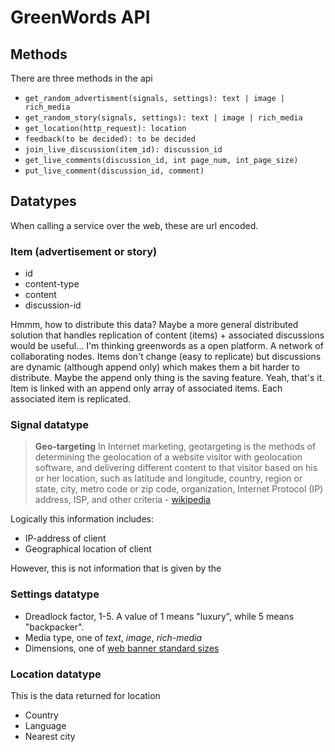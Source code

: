 # GreenWords API

## Methods

There are three methods in the api

* `get_random_advertisment(signals, settings): text | image | rich_media`
* `get_random_story(signals, settings): text | image | rich_media`
* `get_location(http_request): location`
* `feedback(to be decided): to be decided`
* `join_live_discussion(item_id): discussion_id`
* `get_live_comments(discussion_id, int page_num, int_page_size)`
* `put_live_comment(discussion_id, comment)`

## Datatypes

When calling a service over the web, these are url encoded.

### Item (advertisement or story)

* id
* content-type
* content
* discussion-id

Hmmm, how to distribute this data? Maybe a more general distributed solution that handles replication of content (items) + associated discussions would be useful... I'm thinking greenwords as a open platform. A network of collaborating nodes. Items don't change (easy to replicate) but discussions are dynamic (although append only) which makes them a bit harder to distribute. Maybe the append only thing is the saving feature. Yeah, that's it. Item is linked with an append only array of associated items. Each associated item is replicated.

### Signal datatype

> **Geo-targeting**
> In Internet marketing, geotargeting is the methods of determining the geolocation of a website visitor with geolocation software, and delivering different content to that visitor based on his or her location, such as latitude and longitude, country, region or state, city, metro code or zip code, organization, Internet Protocol (IP) address, ISP, and other criteria - [wikipedia](http://en.wikipedia.org/wiki/Online_advertising#Geo-targeting)

Logically this information includes:

* IP-address of client
* Geographical location of client

However, this is not information that is given by the 

### Settings datatype

* Dreadlock factor, 1-5. A value of 1 means "luxury", while 5 means "backpacker".
* Media type, one of *text*, *image*, *rich-media*
* Dimensions, one of [web banner standard sizes](http://en.wikipedia.org/wiki/Web_banner#Standard_sizes)

### Location datatype

This is the data returned for location

* Country
* Language
* Nearest city



